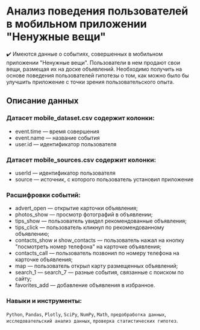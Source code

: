 # Анализ поведения пользователей в мобильном приложении "Ненужные вещи"
✔️ Имеются данные о событиях, совершенных в мобильном приложении "Ненужные вещи". Пользователи в нем продают свои вещи, размещая их на доске объявлений. Необходимо получить на основе поведения пользователей гипотезы о том, как можно было бы улучшить приложение с точки зрения пользовательского опыта.

## Описание данных
### Датасет mobile_dataset.csv содержит колонки:
- event.time — время совершения
- event.name — название события
- user.id — идентификатор пользователя<br>
### Датасет mobile_sources.csv содержит колонки:
- userId — идентификатор пользователя
- source — источник, с которого пользователь установил приложение<br>
### Расшифровки событий:
- advert_open — открытие карточки объявления;
- photos_show — просмотр фотографий в объявлении;
- tips_show — пользователь увидел рекомендованные объявления;
- tips_click — пользователь кликнул по рекомендованному объявлению;
- contacts_show и show_contacts — пользователь нажал на кнопку "посмотреть номер телефона" на карточке объявления;
- contacts_call — пользователь позвонил по номеру телефона на карточке объявления;
- map — пользователь открыл карту размещенных объявлений;
- search_1 — search_7 — разные события, связанные с поиском по сайту;
- favorites_add — добавление объявления в избранное.<br>
### Навыки и инструменты:
`Python`, `Pandas`, `Plotly`, `SciPy`, `NumPy`, `Math`, `предобработка данных`, `исследовательский анализ данных`, `проверка статистических гипотез`.
